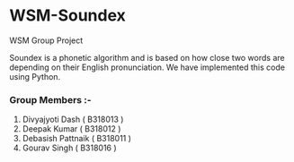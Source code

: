 # WSM-Soundex
WSM Group Project

Soundex is a phonetic algorithm and is based on how close two words are depending on their English pronunciation.
We have implemented this code using Python.

### Group Members :-
1. Divyajyoti Dash ( B318013 )
2. Deepak Kumar ( B318012 )
3. Debasish Pattnaik ( B318011 )
4. Gourav Singh ( B318016 )
